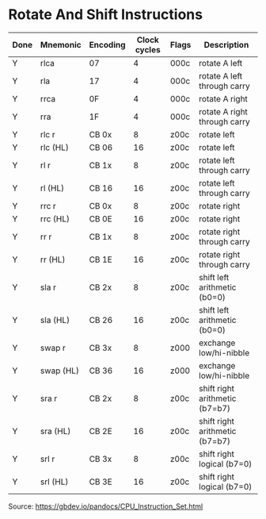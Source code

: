 # Rotate And Shift Instructions

| **Done** | **Mnemonic** | **Encoding** | **Clock cycles** | **Flags** | **Description**                |
|----------|--------------|--------------|------------------|-----------|--------------------------------|
| Y        | rlca         | 07           | 4                | 000c      | rotate A left                  |
| Y        | rla          | 17           | 4                | 000c      | rotate A left through carry    |
| Y        | rrca         | 0F           | 4                | 000c      | rotate A right                 |
| Y        | rra          | 1F           | 4                | 000c      | rotate A right through carry   |
| Y        | rlc  r       | CB 0x        | 8                | z00c      | rotate left                    |
| Y        | rlc  (HL)    | CB 06        | 16               | z00c      | rotate left                    |
| Y        | rl   r       | CB 1x        | 8                | z00c      | rotate left through carry      |
| Y        | rl   (HL)    | CB 16        | 16               | z00c      | rotate left through carry      |
| Y        | rrc  r       | CB 0x        | 8                | z00c      | rotate right                   |
| Y        | rrc  (HL)    | CB 0E        | 16               | z00c      | rotate right                   |
| Y        | rr   r       | CB 1x        | 8                | z00c      | rotate right through carry     |
| Y        | rr   (HL)    | CB 1E        | 16               | z00c      | rotate right through carry     |
| Y        | sla  r       | CB 2x        | 8                | z00c      | shift left arithmetic (b0=0)   |
| Y        | sla  (HL)    | CB 26        | 16               | z00c      | shift left arithmetic (b0=0)   |
| Y        | swap r       | CB 3x        | 8                | z000      | exchange low/hi-nibble         |
| Y        | swap (HL)    | CB 36        | 16               | z000      | exchange low/hi-nibble         |
| Y        | sra  r       | CB 2x        | 8                | z00c      | shift right arithmetic (b7=b7) |
| Y        | sra  (HL)    | CB 2E        | 16               | z00c      | shift right arithmetic (b7=b7) |
| Y        | srl  r       | CB 3x        | 8                | z00c      | shift right logical (b7=0)     |
| Y        | srl  (HL)    | CB 3E        | 16               | z00c      | shift right logical (b7=0)     |

Source: https://gbdev.io/pandocs/CPU_Instruction_Set.html